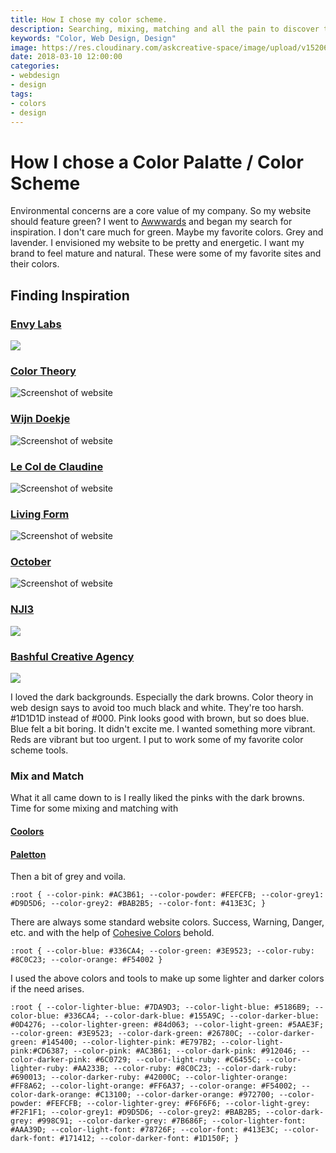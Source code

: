 ```yaml
---
title: How I chose my color scheme.
description: Searching, mixing, matching and all the pain to discover the askcreative color palette.
keywords: "Color, Web Design, Design"
image: https://res.cloudinary.com/askcreative-space/image/upload/v1520607421/webpostpallette_t3hzxj.png
date: 2018-03-10 12:00:00
categories:
- webdesign
- design
tags:
- colors
- design
---
```


# How I chose a Color Palatte / Color Scheme

Environmental concerns are a core value of my company. So my website should feature green? I went to [Awwwards](https://www.awwwards.com) and began my search for inspiration. I don't care much for green. Maybe my favorite colors. Grey and lavender. I envisioned my website to be pretty and energetic. I want my brand to feel mature and natural. These were some of my favorite sites and their colors.

## Finding Inspiration

### [Envy Labs](https://envylabs.com)
![](https://cdn.tipe.io/5a9e71aed747450013dee27d/324cd887-468d-4ddd-becf-7ac54e51f272)

### [Color Theory](http://www.colortheory.ca)
![Screenshot of website](https://res.cloudinary.com/askcreative-space/image/upload/c_scale,w_850/v1520607429/Screenshot-2018-3-9_Color_Theory_gltixa.jpg)

### [Wijn Doekje](http://www.wijndoekje.nl)
![Screenshot of website](https://res.cloudinary.com/askcreative-space/image/upload/c_scale,w_850/v1520607467/Screenshot-2018-3-9_Wijndoekje_-_Voor_een_lach_zonder_wijnaanslag_clseiq.png)

### [Le Col de Claudine](http://www.lecoldeclaudine.com/fr)
![Screenshot of website](https://res.cloudinary.com/askcreative-space/image/upload/c_scale,w_850/v1520607455/Screenshot-2018-3-9_Le_Col_de_Claudine_-_Home_qhxpj1.jpg)

### [Living Form](http://living-form.com)
![Screenshot of website](https://res.cloudinary.com/askcreative-space/image/upload/c_scale,w_850/v1520607448/Screenshot-2018-3-9_Home_Living_Form_sgsj2c.png)

### [October](https://oct.co/essays)
![Screenshot of website](https://res.cloudinary.com/askcreative-space/image/upload/c_scale,w_850/v1520607440/Screenshot-2018-3-9_Essays_on_Beer_qu0w9s.jpg)

### [NJI3](https://nji3.com/ivana-pi)
![](https://cdn.tipe.io/5a9e71aed747450013dee27d/423e6fb8-3610-46b3-aeb6-c2c0815f8ddb)

### [Bashful Creative Agency](http://bashful.com/au)
![](https://cdn.tipe.io/5a9e71aed747450013dee27d/87d56bfa-1f84-487a-a6eb-18d872a0b9aa)

I loved the dark backgrounds. Especially the dark browns. Color theory in web design says to avoid too much black and white. They're too harsh. #1D1D1D instead of #000. Pink looks good with brown, but so does blue. Blue felt a bit boring. It didn't excite me. I wanted something more vibrant. Reds are vibrant but too urgent. I put to work some of my favorite color scheme tools.

### Mix and Match
What it all came down to is I really liked the pinks with the dark browns. Time for some mixing and matching with
#### [Coolors](https://coolors.com)
#### [Paletton](http://paletton.com)

Then a bit of grey and voila.

`:root {
--color-pink: #AC3B61;
--color-powder: #FEFCFB;
--color-grey1: #D9D5D6;
--color-grey2: #BAB2B5;
--color-font: #413E3C;
}`

There are always some standard website colors. Success, Warning, Danger, etc. and with the help of [Cohesive Colors](http://javier.xyz/cohesive-colors/) behold.

`:root {
--color-blue: #336CA4;
--color-green: #3E9523;
--color-ruby: #8C0C23;
--color-orange: #F54002
}`

I used the above colors and tools to make up some lighter and darker colors if the need arises.

`:root {
--color-lighter-blue: #7DA9D3;
--color-light-blue: #5186B9;
--color-blue: #336CA4;
--color-dark-blue: #155A9C;
--color-darker-blue: #0D4276;
--color-lighter-green: #84d063;
--color-light-green: #5AAE3F;
--color-green: #3E9523;
--color-dark-green: #26780C;
--color-darker-green: #145400;
--color-lighter-pink: #E797B2;
--color-light-pink:#CD6387;
--color-pink: #AC3B61;
--color-dark-pink: #912046;
--color-darker-pink: #6C0729;
--color-light-ruby: #C6455C;
--color-lighter-ruby: #AA233B;
--color-ruby: #8C0C23;
--color-dark-ruby: #690013;
--color-darker-ruby: #42000C;
--color-lighter-orange: #FF8A62;
--color-light-orange: #FF6A37;
--color-orange: #F54002;
--color-dark-orange: #C13100;
--color-darker-orange: #972700;
--color-powder: #FEFCFB;
--color-lighter-grey: #F6F6F6;
--color-light-grey: #F2F1F1;
--color-grey1: #D9D5D6;
--color-grey2: #BAB2B5;
--color-dark-grey: #998C91;
--color-darker-grey: #7B686F;
--color-lighter-font: #AAA39D;
--color-light-font: #78726F;
--color-font: #413E3C;
--color-dark-font: #171412;
--color-darker-font: #1D150F;
}`